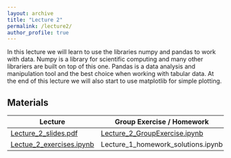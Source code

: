 ```yaml
---
layout: archive
title: "Lecture 2"
permalink: /lecture2/
author_profile: true
---
```

In this lecture we will learn to use the libraries numpy and pandas to work with data.
Numpy is a library for scientific computing and many other librariers are built on top of this one.
Pandas is a data analysis and manipulation tool and the best choice when working with tabular data.
At the end of this lecture we will also start to use matplotlib for simple plotting.


## Materials


| Lecture          | Group Exercise / Homework   |                                                              
| --------         | ------ | 
|  [Lecture_2_slides.pdf](https://flxmschneider.github.io/files/lecture_2_slides.pdf) | [Lecture_2_GroupExercise.ipynb](https://colab.research.google.com/drive/1bztgRbN9ciZ99qHc07H6cix299XyZKab?usp=sharing)   | 
|[Lectue_2_exercises.ipynb](https://colab.research.google.com/drive/1XIvXGCxBOgUAlK072rfJTRmolfcNoEmE?usp=sharing)  |Lecture_1_homework_solutions.ipynb |

